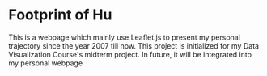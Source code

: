 # Footprint of Hu
This is a webpage which mainly use Leaflet.js to present my personal trajectory since the year 2007 till now.
This project is initialized for my Data Visualization Course's midterm project. In future, it will be integrated into my personal webpage
